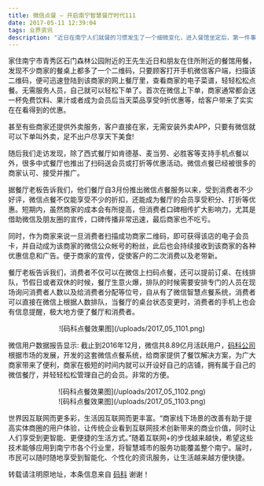 ```yaml
---
title: 微信点餐 — 开启南宁智慧餐厅时代111
date: 2017-05-11 12:39:04
tags: 业界资讯
description: "近日在南宁人们就餐的习惯发生了一个细微变化，进入餐馆坐定后，第一件事不是拿着商家的菜谱开始点菜，而是迅速掏出自己的手机扫描商家的微信二维码，拿着手机“指指点点”。这股9月底就掀起的“扫码潮”正在南宁餐饮界愈演愈烈，随着越来越多热门商家的不断加入，扫描二维码即可开始点菜、点餐。非常的方便快捷!是移动互联网改变人们生活的一个重要缩影。"
---
```


家住南宁市青秀区石门森林公园附近的王先生近日和朋友在住所附近的餐馆用餐，发现不少商家的餐桌上都多了一个二维码，只要顾客打开手机微信客户端，扫描该二维码，便可迅速登陆到该商家的网上餐厅里，查看商家的电子菜谱，轻轻松松点餐。无需服务人员，自己就可以轻松下单了。首次在微信上下单，商家通常都会送一杯免费饮料、果汁或者成为会员后当天菜品享受9折优惠等，给客户带来了实实在在看得到的优惠。

甚至有些商家还提供外卖服务，客户直接在家，无需安装外卖APP，只要有微信就可以下单叫外卖，足不出户尽享天下美食!

随后我们走访发现，除了西式餐厅如肯德基、麦当劳、必胜客等支持手机点餐以外，很多中式餐厅也推出了扫码送会员或打折等优惠活动。微信点餐已经被很多的商家认可、接受并推广。

据餐厅老板告诉我们，他们餐厅自3月份推出微信点餐服务以来，受到消费者不少好评，微信点餐不仅能享受不少的折扣，还能成为餐厅的会员享受积分、打折等优惠。短期内，虽然商家的成本会有所提高，但消费者口碑相传扩大影响力，尤其是借助微信及朋友圈的宣传，口碑传播非常迅速，最后商家也不吃亏。

同时，作为商家来说一旦消费者扫描成功商家二维码，即可获得该店的电子会员卡，并自动成为该商家的微信公众帐号的粉丝，此后也会持续接收到该商家的各种优惠信息和广告。便于商家的宣传，促使客户的二次消费以及老带新。

餐厅老板告诉我们，消费者不仅可以在微信上扫码点餐，还可以提前订桌、在线排队，节假日或者双休的时候，餐厅生意火爆，排队的时候需要安排专门的人员在现场询问消费者人数以及给消费者分配等位号，自从有了微信智慧点餐系统，消费者可以直接在微信上根据人数排队，当餐厅的桌台状态变更时，消费者的手机上也会有信息提醒，极大地方便了餐厅和消费者。

<div align=center>![码科点餐效果图](/uploads/2017_05_1101.png)</div>

微信用户数据报告显示: 截止到2016年12月，微信共8.89亿月活跃用户，[码科公司](//www.7make.com/)根据市场的发展，开发的这套微信点餐系统，给商家提供了餐饮解决方案，为广大商家带来了便利，商家在极短的时间内就可以开设好自己的店铺，拥有属于自己的微信餐厅，并轻轻松松管理自己的会员。非常的方便。

<div align=center>![码科点餐效果图](/uploads/2017_05_1102.png)</div>
<div align=center>![码科点餐效果图](/uploads/2017_05_1103.png)</div>

世界因互联网而更多彩，生活因互联网而更丰富。“商家线下场景的改善有助于提高实体商圈的用户体验，让传统企业看到互联网技术创新带来的商业价值，同时让人们享受到更智能、更便捷的生活方式。”随着互联网+的步伐越来越快，希望这些技术能够应用到南宁市各个行业里，将智慧城市的服务功能覆盖整个南宁。届时，市民可以随时随地享受到智能化、个性化的资讯服务，让生活越来越方便快捷。



转载请注明原地址，本条信息来自 [码科](//www.7make.com/)  谢谢！